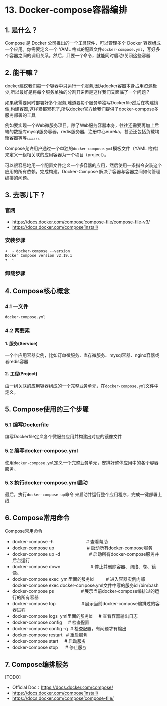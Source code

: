 # 13. Docker-compose容器编排
## 1. 是什么？
Compose 是 Docker 公司推出的一个工具软件，可以管理多个 Docker 容器组成一个应用。你需要定义一个 YAML 格式的配置文件`docker-compose.yml`，写好多个容器之间的调用关系。然后，只要一个命令，就能同时启动/关闭这些容器


## 2. 能干嘛？
docker建议我们每一个容器中只运行一个服务,因为docker容器本身占用资源极少,所以最好是将每个服务单独的分割开来但是这样我们又面临了一个问题？

如果我需要同时部署好多个服务,难道要每个服务单独写Dockerfile然后在构建镜像,构建容器,这样累都累死了,所以docker官方给我们提供了docker-compose多服务部署的工具

例如要实现一个Web微服务项目，除了Web服务容器本身，往往还需要再加上后端的数据库mysql服务容器，redis服务器，注册中心eureka，甚至还包括负载均衡容器等等。。。。。。

Compose允许用户通过一个单独的`docker-compose.yml`模板文件（YAML 格式）来定义一组相关联的应用容器为一个项目（project）。

可以很容易地用一个配置文件定义一个多容器的应用，然后使用一条指令安装这个应用的所有依赖，完成构建。Docker-Compose 解决了容器与容器之间如何管理编排的问题。


## 3. 去哪儿下？
### 官网
* https://docs.docker.com/compose/compose-file/compose-file-v3/
* https://docs.docker.com/compose/install/

### 安装步骤
```shell
➜  ~ docker-compose --version
Docker Compose version v2.19.1
➜  ~
```

### 卸载步骤


## 4. Compose核心概念
### 4.1 一文件
```shell
docker-compose.yml
```

### 4.2 两要素
#### 1. 服务(Service)
一个个应用容器实例，比如订单微服务、库存微服务、mysql容器、nginx容器或者redis容器

#### 2. 工程(Project)
由一组关联的应用容器组成的一个完整业务单元，在`docker-compose.yml`文件中定义。

## 5. Compose使用的三个步骤
### 5.1 编写Dockerfile
编写Dockerfile定义各个微服务应用并构建出对应的镜像文件

### 5.2 编写docker-compose.yml
使用`docker-compose.yml`定义一个完整业务单元，安排好整体应用中的各个容器服务。

### 5.3 执行docker-compose.yml启动
最后，执行`docker-compose up`命令 来启动并运行整个应用程序，完成一键部署上线


## 6. Compose常用命令
Compose常用命令
* docker-compose -h                           # 查看帮助
* docker-compose up                           # 启动所有docker-compose服务
* docker-compose up -d                        # 启动所有docker-compose服务并后台运行
* docker-compose down                         # 停止并删除容器、网络、卷、镜像。
* docker-compose exec  yml里面的服务id          # 进入容器实例内部  docker-compose exec docker-compose.yml文件中写的服务id /bin/bash
* docker-compose ps                      # 展示当前docker-compose编排过的运行的所有容器
* docker-compose top                     # 展示当前docker-compose编排过的容器进程
* docker-compose logs  yml里面的服务id     # 查看容器输出日志
* docker-compose config     # 检查配置
* docker-compose config -q  # 检查配置，有问题才有输出
* docker-compose restart    # 重启服务
* docker-compose start      # 启动服务
* docker-compose stop       # 停止服务


## 7. Compose编排服务
[TODO]


* Official Doc：https://docs.docker.com/compose/
* https://docs.docker.com/compose/install/
* https://docs.docker.com/compose/compose-file/